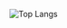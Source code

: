 <!-- Header -->


![Top Langs](https://github-readme-stats.vercel.app/api/top-langs/?username=popododo0720&layout=compact)

